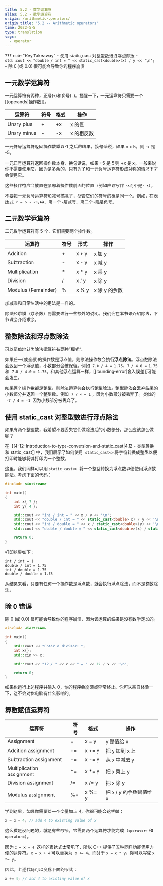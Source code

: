 ```yaml
---
title: 5.2 - 数学运算符
alias: 5.2 - 数学运算符
origin: /arithmetic-operators/
origin_title: "5.2 -- Arithmetic operators"
time: 2022-5-5
type: translation
tags:
  - operator
---
```


??? note "Key Takeaway" - 使用 static_cast 对整型数进行浮点除法 - `std::cout << "double / int = " << static_cast<double>(x) / y << '\n';` - 除 0 (或 0.0) 很可能会导致你的程序崩溃

## 一元数学运算符

一元运算符有两种，正号(`+`)和负号(`-`)。提醒一下，一元运算符只需要一个[[operands|操作数]]。

| 运算符      | 符号 | 格式 | 操作       |
| ----------- | ---- | ---- | ---------- |
| Unary plus  | +    | +x   | x 的值     |
| Unary minus | -    | -x   | x 的相反数 |

一元符号运算符返回操作数乘以-1 之后的结果。换句话说，如果 x = 5，则 -x 是 -5。

一元正号运算符返回操作数本身。换句话说，如果 +5 是 5 则 +x 是 x。一般来说你不需要使用它，因为是多余的。只有为了和一元负号运算符形成对称的情况下才会使用它。

这些操作符应当放置在紧邻着操作数前面的位置（例如应该写作 `-x`而不是`- x`）。

不要把一元负号运算符和减号搞混了，尽管它们的符号的确是同一个。例如，在表达式  `x = 5 - -3;`中，第一个`-`是减号，第二个`-`则是负号。

## 二元数学运算符

二元数学运算符有 5 个，它们需要两个操作数。

| 运算符              | 符号 | 形式   | 操作          |
| ------------------- | ---- | ------ | ------------- |
| Addition            | +    | x + y  | x 加 y        |
| Subtraction         | -    | x - y  | x 减 y        |
| Multiplication      | \*   | x \* y | x 乘 y        |
| Division            | /    | x / y  | x 除 y        |
| Modulus (Remainder) | %    | x % y  | x 除 y 的余数 |

加减乘和日常生活中的用法是一样的。

除法和求模（求余数）则需要进行一些额外的说明。我们会在本节课介绍除法，下节课会介绍求余。

## 整数除法和浮点数除法

可以简单地认为除法运算符有两种”模式“。

如果任一(或全部)的操作数是浮点值，则除法操作数会执行**浮点除法**。浮点数除法会返回一个浮点值，小数部分会被保留。例如  `7.0 / 4 = 1.75`、`7 / 4.0 = 1.75` 和  `7.0 / 4.0 = 1.75`。和其他浮点运算一样，[[rounding-error|舍入误差]]可能会发生。

如果两个操作数都是整型，则除法运算符会执行整型除法。整型除法会丢弃结果的小数部分并返回一个整型数。例如  `7 / 4 = 1` ，因为小数部分被丢弃了。类似的  `-7 / 4 = -1`  因为小数部分被丢弃了。

## 使用 static_cast 对整型数进行浮点除法

如果有两个整型数，我希望不要丢失它们做除法后的小数部分，那么应该怎么做呢？

在  [[4-12-Introduction-to-type-conversion-and-static_cast|4.12 - 类型转换和 static_cast]] 中，我们展示了如何使用  `static_cast<>` 将字符转换成整型以便打印时能够将其打印为一个整数。

这里，我们同样可以用 `static_cast<>`  将一个整型转换为浮点数以便使用浮点数除法。考虑下面的代码：

```cpp
#include <iostream>

int main()
{
    int x{ 7 };
    int y{ 4 };

    std::cout << "int / int = " << x / y << '\n';
    std::cout << "double / int = " << static_cast<double>(x) / y << '\n';
    std::cout << "int / double = " << x / static_cast<double>(y) << '\n';
    std::cout << "double / double = " << static_cast<double>(x) / static_cast<double>(y) << '\n';

    return 0;
}
```

打印结果如下：

```
int / int = 1
double / int = 1.75
int / double = 1.75
double / double = 1.75
```

从结果来看，只要有任何一个操作数是浮点数，就会执行浮点除法，而不是整数除法。

## 除 0 错误

除 0 (或 0.0) 很可能会导致你的程序崩溃，因为该运算的结果是没有数学定义的。

```cpp
#include <iostream>

int main()
{
	std::cout << "Enter a divisor: ";
	int x{};
	std::cin >> x;

	std::cout << "12 / " << x << " = " << 12 / x << '\n';

	return 0;
}
```

如果你运行上述程序并输入 0，你的程序会崩溃或异常终止。你可以亲自体验一下，这不会对你电脑有什么影响的。

## 算数赋值运算符

| 运算符                    | 符号 | 格式    | 操作                    |
| ------------------------- | ---- | ------- | ----------------------- |
| Assignment                | =    | x = y   | y 赋值给 x              |
| Addition assignment       | +=   | x += y  | 把 y 加到 x 上          |
| Subtraction assignment    | -=   | x -= y  | 从 x 中减去 y           |
| Multiplication assignment | \*=  | x \*= y | 把 x 乘上 y             |
| Division assignment       | /=   | x /= y  | 把 x 除 y               |
| Modulus assignment        | %=   | x %= y  | 把 x / y 的余数赋值给 x |

学到这里，如果你需要给一个变量加上 4，你很可能会这样做：

```cpp
x = x + 4; // add 4 to existing value of x
```

这么做是没问题的，就是有些啰嗦，它需要两个运算符才能完成（`operator+` 和 `operator=`）。

因为 `x = x + 4`  这样的表达式太常见了，所以 C++ 提供了五种同样功能但更方便的运算符。`x = x + 4` 可以替换为  `x += 4`。而对于 `x = x * y`，你可以写成 `x *= y`。

因此，上述代码可以变成下面的形式：

```cpp
x += 4; // add 4 to existing value of x
```
